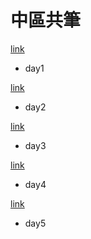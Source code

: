 
# 中區共筆

[link](https://hackmd.io/6nEH-jsZT56fOkL1_j2Upw?both)

- day1

[link](https://hackmd.io/UVwhaC4XT4m4WDeTrGGYUg#)

- day2

[link](https://hackmd.io/HanJ1-tKSum9-X2k-63hSQ#)

- day3

[link](https://hackmd.io/CIiLkfHbTd-DPBA6Ensn4w#)

- day4

[link](https://hackmd.io/Nt9QJkxlQE2u7ZrLjHMmdA#)

- day5
